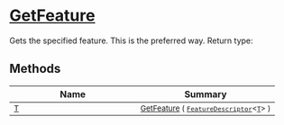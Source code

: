 # [GetFeature](./Signature-100663437.md)

Gets the specified feature. This is the preferred way.
Return type:
## Methods

| Name | Summary | 
| --- | --- | 
| <sub>[T](./Signature-100663437.md)</sub><img width=200/>| <sub>[GetFeature](./Signature-100663437.md) ( [`FeatureDescriptor`](./../FeatureDescriptor-1.md)\<[`T`](./Signature-100663437.md)> )</sub>| <br>


